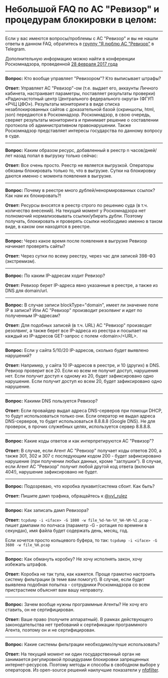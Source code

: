 # Небольшой FAQ по АС "Ревизор" и процедурам блокировки в целом:
***
Если у вас имеются вопросы/проблемы с АС "Ревизор" и вы не нашли ответы в данном FAQ, обратитесь в [группу "Я люблю АС "Ревизор"](https://t.me/i_love_auditor) в Telegram.

Дополнительную информацию можно найти в конференции Роскомнадзора, проведенной [28 февраля 2017 года](http://www.rkn.gov.ru/press/conference/conf19.htm)
***
**Вопрос:** Кто вообще управляет "Ревизором"? Кто выписывает штрафы?

**Ответ:** Управляет АС "Ревизор"-ом (т.е. выдает его, аккаунты Личного кабинета, настраивает параметры, поставляет результаты проверки) «Радиочастотный центр Центрального федерального округа» (ФГУП «РЧЦ ЦФО»). Результаты мониторинга в виде списка незаблокированных сайтов с доказательной базой (скриншоты, html, json) передаются в Роскомнадзор. Роскомнадзор, в свою очередь, сверяет результаты мониторинга и принимает решение о составлении протокола об административном правонарушении. Также Роскомнадзор представляет интересы государства по данному вопросу в суде.
***
**Вопрос:** Каким образом ресурс, добавленный в реестр n часов/дней/лет назад попал в выгрузку только сейчас:

**Ответ:** Все очень просто. Реестр не является выгрузкой. Операторы обязаны блокировать только то, что в выгрузке. Сутки на блокировку даются именно с момента появления в выгрузке.
***
**Вопрос:** Почему в реестре много дублей/ненормированных ссылок? Как нам их блокировать?!

**Ответ:** Ресурсы вносятся в реестр строго по решению суда (в т.ч. количество внесений). На текущий момент у Роскомнадзора нет полномочий нормализовывать ссылки/убирать дубли. Поэтому получать, блокировать и проверять ссылки необходимо именно в таком виде, в каком они находятся в реестре.
***
**Вопрос:** Через какое время после появления в выгрузке Ревизор начинает проверять сайты?

**Ответ:** Через сутки по всему реестру, через час для записей 398-ФЗ (экстремизм).
***
**Вопрос:** По каким IP-адресам ходит Ревизор?

**Ответ:** Ревизор берет IP-адреса явно указанные в реестре, а также из DNS для domain/url.
***
**Вопрос:** В случае записи blockType="domain", имеет ли значение поле IP в записи? Или АС "Ревизор" производит резолвинг и идет по полученным IP-адресам?

**Ответ:** Для подобных записей (в т.ч. URL) АС "Ревизор" производит резолвинг, а также берет все IP-адреса из реестра и посылает на каждый из IP-адресов GET-запрос с полем \<domain\>/\<URL\>.
***
**Вопрос:** Если у сайта 5/10/20 IP-адресов, сколько будет выявлено нарушений?

**Ответ:** Например, у сайта 10 IP-адресов в реестре, и 10 (других) в DNS. Ревизор проверит все 20. Если ко всем не получит доступ, нарушения нет. Если получит доступ к одному из 20, будет зафиксировано одно нарушение. Если получит доступ ко всем 20, будет зафиксировано одно нарушение.
***
**Вопрос:** Какими DNS пользуется Ревизор?

**Ответ:** Если провайдер выдал адреса DNS-серверов при помощи DHCP, то будут использоваться только они. Если оператор не выдал адреса DNS-серверов, то будет использоваться 8.8.8.8 (Google DNS). Не для проверок, в прочих служебных целях, используется сервер 8.8.8.8.
***
**Вопрос:** Какие коды ответов и как интерпретируются АС "Ревизор"?

**Ответ:** В случае, если Агент АС "Ревизор" получает коды ответов 200, а также 301, 302 и 307 с последующим кодом 200 - будет зафиксировано нарушение (при получении любых данных, кроме "заглушки"). В случае, если Агент АС "Ревизор" получит любой другой код ответа (включая 404!), нарушение зафиксировано не будет.
***
**Вопрос:** Подозреваю, что коробка лукавит/система сбоит. Как быть?

**Ответ:** Пишите дамп трафика, обращайтесь к [@vvl_rulez](https://t.me/vvl_rulez)
***
**Вопрос:** Как записать дамп Ревизора?

**Ответ:** ```tcpdump -i <iface> -G 1800 -w file_%d-%m-%Y_%H-%M-%I.pcap``` - пишет дампами по полчаса (параметр -G - ротация по времени в секундах), имя файла будет содержать день, месяц, год.

Если хочется просто кольцевого буфера, то так:
```tcpdump -i <iface> -G 3600 -w file_%H.pcap```

***
**Вопрос:** Как обмануть коробку? Не хочу исполнять закон, хочу избежать штрафов.

**Ответ:** Коробка не так тупа, как кажется. Проще грамотно настроить систему фильтрации (в теме вам помогут). В случае, если будет выявлена подобная попытка - сотрудники Роскомнадзора со всем пристрастием объяснят вам вашу неправоту.
***
**Вопрос:** Зачем вообще нужны программные Агенты? Не хочу его ставить, он не сертифицирован.

**Ответ:** Ваше право (получите аппаратный). В рамках действующего законодательства нет требований к сертификации программного Агента, поэтому он и не сертифицирован.
***
**Вопрос:** Какие системы фильтрации необходимо/лучше использовать?

**Ответ:** На текущий момент ни один государственный орган не занимается регулировкой процедурами блокировки запрещенных интернет-ресурсов. Поэтому методы и способы в свободном выборе у операторов. Из open-source решений наилучшие показатели у [nfqfilter](https://github.com/ircop/nfq_filter).

